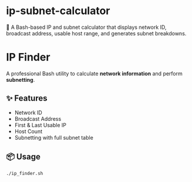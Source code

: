 # ip-subnet-calculator
🔎 A Bash-based IP and subnet calculator that displays network ID, broadcast address, usable host range, and generates subnet breakdowns.
# IP Finder

A professional Bash utility to calculate **network information** and perform **subnetting**.

## ✨ Features
- Network ID
- Broadcast Address
- First & Last Usable IP
- Host Count
- Subnetting with full subnet table

## 📦 Usage
```bash
./ip_finder.sh

